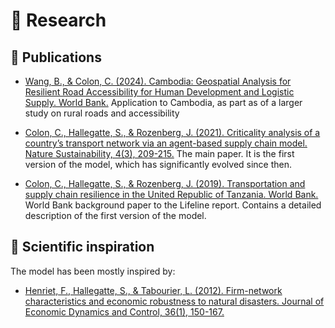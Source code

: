 # 🔬 Research

## 📄 Publications

- [Wang, B., & Colon, C. (2024). Cambodia: Geospatial Analysis for Resilient Road Accessibility for Human Development and Logistic Supply. World Bank.](https://pure.iiasa.ac.at/id/eprint/20136/1/IDU1338599af1fe2414ef318c69198917e6c3e3f.pdf)
  Application to Cambodia, as part as of a larger study on rural roads and accessibility


- [Colon, C., Hallegatte, S., & Rozenberg, J. (2021). Criticality analysis of a country’s transport network via an agent-based supply chain model. Nature Sustainability, 4(3), 209-215.](https://www.nature.com/articles/s41893-020-00649-4)
  The main paper. It is the first version of the model, which has significantly evolved since then. 


- [Colon, C., Hallegatte, S., & Rozenberg, J. (2019). Transportation and supply chain resilience in the United Republic of Tanzania. World Bank.](https://www.researchgate.net/profile/Celian-Colon/publication/335493393_Transportation_and_Supply_Chain_Resilience_in_the_United_Republic_of_Tanzania_Assessing_the_Supply-Chain_Impacts_of_Disaster-Induced_Transportation_Disruptions/links/5ff6e1a945851553a026e38b/Transportation-and-Supply-Chain-Resilience-in-the-United-Republic-of-Tanzania-Assessing-the-Supply-Chain-Impacts-of-Disaster-Induced-Transportation-Disruptions.pdf)
  World Bank background paper to the Lifeline report. Contains a detailed description of the first version of the model.


## 🧠 Scientific inspiration

The model has been mostly inspired by:

- [Henriet, F., Hallegatte, S., & Tabourier, L. (2012). Firm-network characteristics and economic robustness to natural disasters. Journal of Economic Dynamics and Control, 36(1), 150-167.](https://papers.ssrn.com/sol3/Delivery.cfm?abstractid=1971703)
